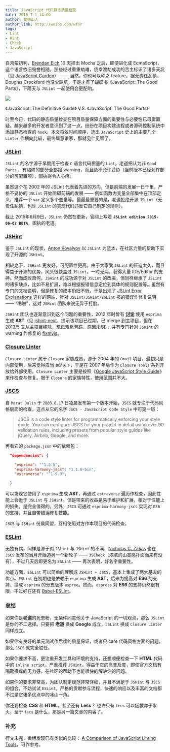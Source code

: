 ```yaml
---
title: JavaScript 代码静态质量检查
date: 2015-7-1 14:00
author: 我佛山人
author_link: http://weibo.com/wfsr
tags:
- Lint
- Hint
- Check
- JavaScript
---
```


自鸿蒙初判，[Brendan Eich](http://en.wikipedia.org/wiki/Brendan_Eich) 10 天捏出 Mocha 之后，即便进化成 EcmaScript，这个语言依旧毁誉相随。那些经过重重劫难，侥幸渡劫成功的苦主标识了诸多天坑（见 [JavaScript Garden](http://bonsaiden.github.io/JavaScript-Garden/)） —— 当然，你也可以称之 feature。据无责任乱猜，Douglas Crockford 也没少踩坑，于是才有了蝴蝶书《JavaScript: The Good Parts》，下雨天与 `JSLint` 一起使用会更配哟。

![](/blog/js-lints/guide.vs.good-parts.png)

《JavaScript: The Definitive Guide》 V.S. 《JavaScript: The Good Parts》

时至今日，代码的静态质量检查在项目质量保障方面的重要性与必要性已毋庸置疑。越来越多的开发者意识到了这一点，纷纷在项目构建流程或者源码控制系统中添加静态检查的 `hook`。本文将依时间顺序，选出 `JavaScript` 史上的主要几个 `Linter` 作横向比较，最终属意谁家，那就见仁见智了。

<!-- more -->

### [JSLint](http://www.jslint.com/)

`JSLint` 的名字源于早期用于检查 `C` 语言代码质量的 `Lint`，老道把认为非 `Good Parts` 、有陷阱的部分全部报 warning，而且绝不允许妥协（当前版本已经允许部分的可配置项），固执得令人心疼。

虽然这个在 2002 年的 JSLint 代表着先进的方向，但是前端的发展一日千里，严格不妥协的 `JSLint` 开始阻碍前端的发展 —— 例如函数内变量全部集中在顶部定义，推荐一个 `var` 定义多个变量等。最最最重要的是，老道拒绝开源 `JSLint`（无责任乱猜，也许 `JSLint` 的实现代码违反它自己制定的规则）。


截止 2015年6月9日，`JSLint` 仍然在更新，官网上写着 **`JSLint edition 2015-06-02 BETA`**，固执的老道。

### [JSHint](http://jshint.com/)

鉴于 `JSLint` 的现状，[Anton Kovalyov](http://anton.kovalyov.net/) 以 `JSLint` 为蓝本，在社区力量的帮助下实现了开源的 `JSHint`。

相较之下，`JSHint` 更友好，可配置性更高。由于大家受 `JSLint` 的压迫太久，而且得益于开源的优势，风头很快盖过 `JSLint`，一时无两，获得大量 IDE/Editor 的支持。然而成败萧何，`JSHint` 的成功源于对 `JSLint` 的改进，但同样继承了 `JSLint` 的诸多缺点，比如不易扩展，难以根据报错信息定位到具体的规则配置等。虽然有专门的文档说明，但是修复的成本仍旧不低，于是出现了 [ JSLint Error Explanations](http://jslinterrors.com/) 这样的网站，针对 `JSLint/JSHint/ESLint` 报的错误作修复说明 —— “啪啪”，这对 `JSHint` 团队来说无异于打脸。


`JSHint` 团队也逐渐意识到这个问题的重要性，2012 年时曾有 [**讨论**](https://github.com/jshint/jshint/issues/387) 使用 `esprima` 生成 **AST**（见 [jshint-next](https://github.com/jshint/jshint-next)，提示该项目已过期，已 merge 到主项目，但在 2013/5 又从主项目移除，现已难觅芳踪，原因未明），并有专门针对 `JSHint` 的 warning 作修复的 [fixmyjs](https://github.com/jshint/fixmyjs/)。


### [Closure Linter](https://developers.google.com/closure/utilities/index)

`Closure Linter` 属于 `Closure` 家族成员，源于 2004 年的 `Gmail` 项目，最初只是内部使用，后来觉得应当 `兼济天下`，于是在 2007 年后作为 `Closure Tools` 系列开放给外部使用。`Closure Linter` 主要是按照《[Google JavaScript Style Guide](http://google-styleguide.googlecode.com/svn/trunk/javascriptguide.xml)》来作检查与修复。限于 `Closure` 的家族特性，使用范围并不大。


### [JSCS](http://jscs.info/)

自 `Marat Dulin` 于 `2003.6.17` 日凌晨发布第一个版本开始，`JSCS` 就专注于代码风格层面的检查，这点从它的名字 `JSCS - JavaScript Code Style` 中可窥一斑：

> JSCS is a code style linter for programmatically enforcing your style guide. You can configure JSCS for your project in detail using over 90 validation rules, including presets from popular style guides like jQuery, Airbnb, Google, and more.

再看它的 `package.json` 中的依赖包：

```json
  "dependencies": {

    "esprima": "^1.2.5",
    "esprima-harmony-jscs": "1.1.0-bin",
    "estraverse": "^1.9.3",

  }
```

可以发现它使用了 `esprima` 生成 **AST**，再通过 `estraverse` 遍历作检查，因此性能上会逊于 `JSLint` 与 `JSHint`，但是带来的收益是易于维护和扩展，相对于性能上的损失，是完全值得的。另外，`JSCS` 可通过 `esprima-harmony-jscs` 实现对 `ES6` 的支持，并且自带错误修复技能。

`JSCS` 与 `JSHint` 份属同盟，互相使用对方作本项目的代码检查。


### [ESLint](http://esling.org/)

无独有偶，同样是源于对 `JSLint` 与 `JSHint` 的不满，[Nicholas C. Zakas](http://nczonline.net/) 也在 ` JSCS` 发布的当月开始造另一个新轮子 —— `JSCheck`（浓浓的山寨感扑面而来有没有），不过几天后即更名为 `ESLint` —— 再次表明，好名字重要性。

功能方面，`ESLint` 可以简单的理解成 `JSHint + JSCS`，基本上集成了两大基友的优点。`ESLint` 在初期也是依赖于 `esprima` 生成 **AST**，后来为提高对 **ES6** 的支持，换成 `esprima` 的分支版本 `espree`。然而，`espress` 对 **ES6** 的支持仍然很有限，不过好在还有 [Babel-ESLint](https://npmjs.com/package/babel-eslint)。


### 总结

如果你是**老道**的死忠粉，无条件同意他关于 JavaScript 的一切观点，那么 `JSLint` 是你的不二选择。只要把 **老道** 换成 **Google** 成立，`JSLint` 换成 `Closure Linter` 同样成立。

如果你有良好的单元测试作后续的质量保证，或者只 care 代码风格方面的问题，那么 `JSCS` 就完全胜任。

如果你要求不高，更注重开发工具和环境的支持，还想顺便检查一下 **HTML** 代码中的 `inline script`，严重推荐 `JSHint`。得益于它的高普及度，即使官方文档有隔靴搔痒的无力感，在社区的帮助下也能很快的解决你的问题。

如果你的要求非常高，为团队制定规范非常详细，并且不满足于 `JSHint` 与 `JSCS` 的组合，不妨试试 `ESLint`。严格的贡献参与流程，快速的响应以及丰富的文档都不过是它诸多优点中的冰山一角。

你还要检查 **CSS** 和 **HTML**，甚至还有 **Less**？ 也许只有 `fecs` 可以拯救你于水火，至于 `fecs` 是什么，那是另一篇文章的内容了。


### 补充

行文未完，微博发现已有类似的比较： [A Comparison of JavaScript Linting Tools](http://www.sitepoint.com/comparison-javascript-linting-tools/)，可作参考。

